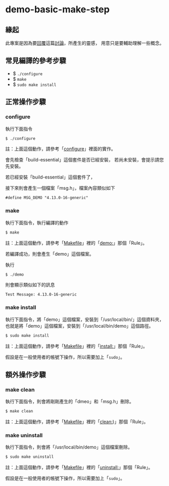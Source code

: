 
# demo-basic-make-step

## 緣起

此專案是因為要[回覆](https://www.ubuntu-tw.org/modules/newbb/viewtopic.php?post_id=358966#forumpost358966)這篇[討論](https://www.ubuntu-tw.org/modules/newbb/viewtopic.php?post_id=358962#forumpost358962)，所產生的靈感，
用意只是要輔助理解一些概念。


## 常見編譯的參考步驟

* $ `./configure`
* $ `make`
* $ `sudo make install`


## 正常操作步驟


### configure

執行下面指令

``` sh
$ ./configure
```

註：上面這個動作，請參考「[configure](configure)」裡面的實作。

會先檢查「build-essential」這個套件是否已經安裝，
若尚未安裝，會提示請您先安裝。

若已經安裝「build-essential」這個套件了，

接下來則會產生一個檔案「msg.h」，檔案內容類似如下

```
#define MSG_DEMO "4.13.0-16-generic"
```


### make

執行下面指令，執行編譯的動作

``` sh
$ make
```

註：上面這個動作，請參考「[Makefile](Makefile)」裡的「[demo:](Makefile#L4)」那個「Rule」。

若編譯成功，則會產生「demo」這個檔案。

執行

``` sh
$ ./demo
```

則會顯示類似如下的訊息

```
Test Message: 4.13.0-16-generic
```


### make install

執行下面指令，將「demo」這個檔案，安裝到「/usr/local/bin/」這個資料夾，
也就是將「demo」這個檔案，安裝到「/usr/local/bin/demo」這個路徑。

``` sh
$ sudo make install
```

註：上面這個動作，請參考「[Makefile](Makefile)」裡的「[install:](Makefile#L7)」那個「Rule」。

假設是在一般使用者的帳號下操作，所以需要加上「`sudo`」。


## 額外操作步驟


### make clean

執行下面指令，則會將剛剛產生的「dmeo」和「msg.h」刪除。

``` sh
$ make clean
```

註：上面這個動作，請參考「[Makefile](Makefile)」裡的「[clean:](Makefile#L13))」那個「Rule」。


### make uninstall

執行下面指令，則會將「/usr/local/bin/demo」這個檔案刪除。

``` sh
$ sudo make uninstall
```

註：上面這個動作，請參考「[Makefile](Makefile)」裡的「[uninstall:](Makefile#L10)」那個「Rule」。

假設是在一般使用者的帳號下操作，所以需要加上「`sudo`」。
